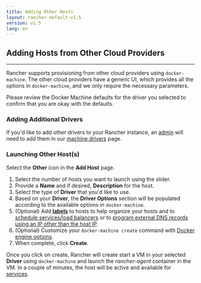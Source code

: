 ```yaml
---
title: Adding Other Hosts
layout: rancher-default-v1.5
version: v1.5
lang: en
---
```


## Adding Hosts from Other Cloud Providers
---

Rancher supports provisioning from other cloud providers using `docker-machine`. The other cloud providers have a generic UI, which provides all the options in `docker-machine`, and we only require the necessary parameters.

Please review the Docker Machine defaults for the driver you selected to confirm that you are okay with the defaults.

### Adding Additional Drivers

If you'd like to add other drivers to your Rancher instance, an [admin]({{site.baseurl}}/rancher/{{page.version}}/{{page.lang}}/configuration/accounts/#admin) will need to add them in our [machine drivers]({{site.baseurl}}/rancher/{{page.version}}/{{page.lang}}/configuration/machine-drivers/) page.

### Launching Other Host(s)

Select the **Other** icon in the **Add Host** page.

1. Select the number of hosts you want to launch using the slider.
2. Provide a **Name** and if desired, **Description** for the host.
3. Select the type of **Driver** that you'd like to use.
4. Based on your **Driver**, the **Driver Options** section will be populated according to the available options in `docker-machine`.
5. (Optional) Add **[labels]({{site.baseurl}}/rancher/{{page.version}}/{{page.lang}}/hosts/#labels)** to hosts to help organize your hosts and to [schedule services/load balancers]({{site.baseurl}}/rancher/{{page.version}}/{{page.lang}}/cattle/scheduling/) or to [program external DNS records using an IP other than the host IP]({{site.baseurl}}/rancher/{{page.version}}/{{page.lang}}/cattle/external-dns-service/#using-a-specific-ip-for-external-dns).
6. (Optional) Customize your `docker-machine create` command with [Docker engine options](https://docs.docker.com/machine/reference/create/#specifying-configuration-options-for-the-created-docker-engine).
7. When complete, click **Create**.

Once you click on create, Rancher will create start a VM in your selected **Driver** using `docker-machine` and launch the _rancher-agent_ container in the VM. In a couple of minutes, the host will be active and available for [services]({{site.baseurl}}/rancher/{{page.version}}/{{page.lang}}/cattle/adding-services/).

